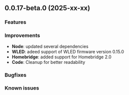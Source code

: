## 0.0.17-beta.0 (2025-xx-xx)

### Features

### Improvements
- **Node**: updated several dependencies
- **WLED**: adeed support of WLED firmware version 0.15.0
- **Homebridge**: added support for Homebridge 2.0 
- **Code**: Cleanup for better readability

### Bugfixes


### Known issues
